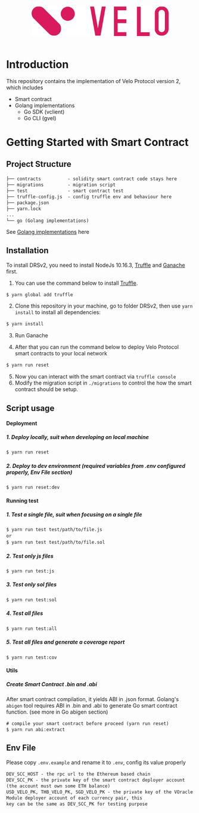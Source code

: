 <div style="text-align: center">
<a href="https://velo.org"><img alt="Stellar" src="https://raw.githubusercontent.com/velo-protocol/assets/master/images/logo.png" width="368" /></a>
</div>
<br>

# Introduction
This repository contains the implementation of Velo Protocol version 2, which includes
* Smart contract
* Golang implementations
  * Go SDK (vclient)
  * Go CLI (gvel)

# Getting Started with Smart Contract

## Project Structure
```
├── contracts          - solidity smart contract code stays here
├── migrations         - migration script
├── test               - smart contract test
├── truffle-config.js  - config truffle env and behaviour here
├── package.json
├── yarn.lock
...
└── go (Golang implementations)
```
See [Golang implementations](./go/README.md) here

## Installation

To install DRSv2, you need to install 
NodeJs 10.16.3,
[Truffle](https://www.trufflesuite.com/docs/truffle/getting-started/installation) and 
[Ganache](https://www.trufflesuite.com/ganache) first.

1. You can use the command below to install [Truffle](https://www.trufflesuite.com/docs/truffle/getting-started/installation).

```sh
$ yarn global add truffle
```

2. Clone this repository in your machine, go to folder DRSv2, then use `yarn install` to install all dependencies:

```sh
$ yarn install
```

3. Run Ganache

4. After that you can run the command below to deploy Velo Protocol smart contracts to your local network
```sh
$ yarn run reset
```
5. Now you can interact with the smart contract via `truffle console` 
6. Modify the migration script in `./migrations` to control the how the smart contract should be setup.

## Script usage
#### Deployment
##### 1. Deploy locally, suit when developing on local machine
```sh
$ yarn run reset
```

##### 2. Deploy to dev environment (required variables from .env configured properly, Env File section)
```sh
$ yarn run reset:dev
```


#### Running test
##### 1. Test a single file, suit when focusing on a single file 
```sh
$ yarn run test test/path/to/file.js
or
$ yarn run test test/path/to/file.sol
```

##### 2. Test only js files
```sh
$ yarn run test:js
```

##### 3. Test only sol files
```sh
$ yarn run test:sol
```

##### 4. Test all files
```sh
$ yarn run test:all
```

##### 5. Test all files and generate a coverage report
```shell script
$ yarn run test:cov
```

#### Utils

##### Create Smart Contract .bin and .abi
After smart contract compilation, it yields ABI in .json format. Golang's `abigen` tool requires
ABI in .bin and .abi to generate Go smart contract function. (see more in Go abigen section)
```shell script
# compile your smart contract before proceed (yarn run reset)
$ yarn run abi:extract
```

## Env File
Please copy `.env.example` and rename it to `.env`, config its value properly
```
DEV_SCC_HOST - the rpc url to the Ethereum based chain
DEV_SCC_PK - the private key of the smart contract deployer account (the account must own some ETH balance)
USD_VELO_PK, THB_VELO_PK, SGD_VELO_PK - the private key of the VOracle Module deployer account of each currency pair, this
key can be the same as DEV_SCC_PK for testing purpose
```







